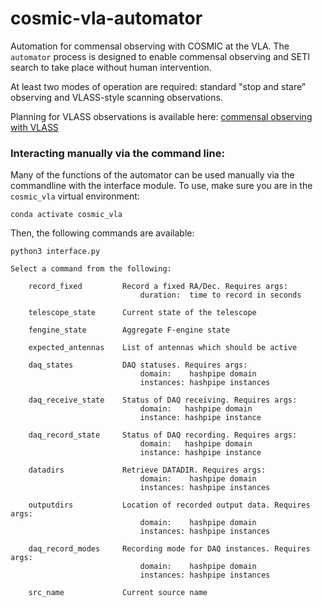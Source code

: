 # cosmic-vla-automator

Automation for commensal observing with COSMIC at the VLA. The `automator` process is designed to enable commensal observing and SETI search to take place without human intervention.   

At least two modes of operation are required: standard "stop and stare" observing and VLASS-style scanning observations. 

Planning for VLASS observations is available here: [commensal observing with VLASS](docs/vlass-automation.md)

### Interacting manually via the command line:  
  
Many of the functions of the automator can be used manually via 
the commandline with the interface module. To use, make sure you 
are in the `cosmic_vla` virtual environment:

```
conda activate cosmic_vla
```

Then, the following commands are available:

```
python3 interface.py 

Select a command from the following:

    record_fixed         Record a fixed RA/Dec. Requires args:
                             duration:  time to record in seconds

    telescope_state      Current state of the telescope

    fengine_state        Aggregate F-engine state

    expected_antennas    List of antennas which should be active

    daq_states           DAQ statuses. Requires args:
                             domain:    hashpipe domain
                             instances: hashpipe instances

    daq_receive_state    Status of DAQ receiving. Requires args:
                             domain:   hashpipe domain
                             instance: hashpipe instance

    daq_record_state     Status of DAQ recording. Requires args:
                             domain:   hashpipe domain
                             instance: hashpipe instance

    datadirs             Retrieve DATADIR. Requires args:
                             domain:    hashpipe domain
                             instances: hashpipe instances

    outputdirs           Location of recorded output data. Requires args:
                             domain:    hashpipe domain
                             instances: hashpipe instances

    daq_record_modes     Recording mode for DAQ instances. Requires args:
                             domain:    hashpipe domain
                             instances: hashpipe instances

    src_name             Current source name
